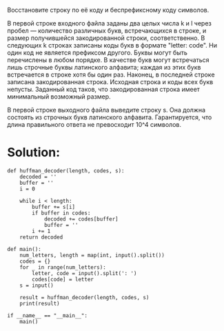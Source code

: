 Восстановите строку по её коду и беспрефиксному коду символов. 

В первой строке входного файла заданы два целых числа k и l через пробел — количество различных букв, встречающихся в строке, и размер получившейся закодированной строки, соответственно. В следующих k строках записаны коды букв в формате "letter: code". Ни один код не является префиксом другого. Буквы могут быть перечислены в любом порядке. В качестве букв могут встречаться лишь строчные буквы латинского алфавита; каждая из этих букв встречается в строке хотя бы один раз. Наконец, в последней строке записана закодированная строка. Исходная строка и коды всех букв непусты. Заданный код таков, что закодированная строка имеет минимальный возможный размер.

В первой строке выходного файла выведите строку s. Она должна состоять из строчных букв латинского алфавита. Гарантируется, что длина правильного ответа не превосходит 10^4 символов.

# Solution:

```
def huffman_decoder(length, codes, s):
    decoded = ''
    buffer = ''
    i = 0

    while i < length:
        buffer += s[i]
        if buffer in codes:
            decoded += codes[buffer]
            buffer = ''
        i += 1
    return decoded

def main():
    num_letters, length = map(int, input().split())
    codes = {}
    for _ in range(num_letters):
        letter, code = input().split(': ')
        codes[code] = letter
    s = input()

    result = huffman_decoder(length, codes, s)
    print(result)

if __name__ == "__main__":
    main()
```